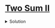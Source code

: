 # [Two Sum II](https://leetcode.com/problems/two-sum-ii-input-array-is-sorted/)

<details>
<summary>
Solution
</summary>

## Approach (Two pointers)


### Algorithm 

create two pointers `hi` and `lo`, initialized to `0` and `vector.size()-1`

1. if sum of values at `hi` and `lo` is equal to target, return it 
2. if sum > values then decrement `hi`
3. else increment `lo`

```c++
class Solution {
public:
    vector<int> twoSum(vector<int>& numbers, int target) {
        int lo = 0, hi = numbers.size()-1;
        while(lo < hi)
        {
            int sum = numbers[lo] + numbers[hi];
            if(sum == target)
                return {lo+1, hi+1};
            else if(sum > target)
                hi--;
            else
                lo++;
        }
        return {};        
    }
};
```
</details>